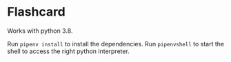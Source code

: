 # Flashcard

Works with python 3.8.

Run `pipenv install` to install the dependencies.
Run `pipenvshell` to start the shell to access the right python interpreter.

